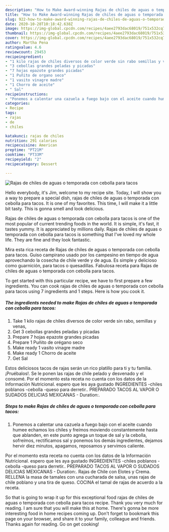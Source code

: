 ```yaml
---
description: "How to Make Award-winning Rajas de chiles de aguas o temporada con cebolla para tacos"
title: "How to Make Award-winning Rajas de chiles de aguas o temporada con cebolla para tacos"
slug: 922-how-to-make-award-winning-rajas-de-chiles-de-aguas-o-temporada-con-cebolla-para-tacos
date: 2020-10-28T10:18:42.638Z
image: https://img-global.cpcdn.com/recipes/4aee2793dac68019/751x532cq70/rajas-de-chiles-de-aguas-o-temporada-con-cebolla-para-tacos-foto-principal.jpg
thumbnail: https://img-global.cpcdn.com/recipes/4aee2793dac68019/751x532cq70/rajas-de-chiles-de-aguas-o-temporada-con-cebolla-para-tacos-foto-principal.jpg
cover: https://img-global.cpcdn.com/recipes/4aee2793dac68019/751x532cq70/rajas-de-chiles-de-aguas-o-temporada-con-cebolla-para-tacos-foto-principal.jpg
author: Martha Pena
ratingvalue: 4.6
reviewcount: 29453
recipeingredient:
- "1 kilo rajas de chiles diversos de color verde sin rabo semillas y venas"
- "3 cebollas grandes peladas y picadas"
- "7 hojas epazote grandes picadas"
- "1 Puñito de organo seco"
- "1 vasito vinagre madre"
- "1 Chorro de aceite"
- " Sal"
recipeinstructions:
- "Ponemos a calentar una cazuela a fuego bajo con el aceite cuando humee echamos los chiles y freímos moviendo constantemente hasta que ablanden, en este punto agrega un toque de sal y la cebolla, sofreímos, rectificamos sal y ponemos los demás ingredientes, dejamos hervir diez minutos, apagamos, reposamos y servimos caliente."
categories:
- Recipe
tags:
- rajas
- de
- chiles

katakunci: rajas de chiles 
nutrition: 291 calories
recipecuisine: American
preptime: "PT21M"
cooktime: "PT33M"
recipeyield: "2"
recipecategory: Dessert

---
```



![Rajas de chiles de aguas o temporada con cebolla para tacos](https://img-global.cpcdn.com/recipes/4aee2793dac68019/751x532cq70/rajas-de-chiles-de-aguas-o-temporada-con-cebolla-para-tacos-foto-principal.jpg)

Hello everybody, it's Jim, welcome to my recipe site. Today, I will show you a way to prepare a special dish, rajas de chiles de aguas o temporada con cebolla para tacos. It is one of my favorites. This time, I will make it a little bit tasty. This is gonna smell and look delicious.

Rajas de chiles de aguas o temporada con cebolla para tacos is one of the most popular of current trending foods in the world. It is simple, it's fast, it tastes yummy. It is appreciated by millions daily. Rajas de chiles de aguas o temporada con cebolla para tacos is something that I've loved my whole life. They are fine and they look fantastic.

Mira esta rica receta de Rajas de chiles de aguas o temporada con cebolla para tacos. Guiso campirano usado por los campesino en tiempo de agua aprovechando la cosecha de chile verde y de agua. Es simple y delicioso como guarnición, para tacos o quesadillas. Fabulosa receta para Rajas de chiles de aguas o temporada con cebolla para tacos.


To get started with this particular recipe, we have to first prepare a few ingredients. You can cook rajas de chiles de aguas o temporada con cebolla para tacos using 7 ingredients and 1 steps. Here is how you cook it.

<!--inarticleads1-->

##### The ingredients needed to make Rajas de chiles de aguas o temporada con cebolla para tacos:

1. Take 1 kilo rajas de chiles diversos de color verde sin rabo, semillas y venas,
1. Get 3 cebollas grandes peladas y picadas
1. Prepare 7 hojas epazote grandes picadas
1. Prepare 1 Puñito de orégano seco
1. Make ready 1 vasito vinagre madre
1. Make ready 1 Chorro de aceite
1. Get  Sal


Estos deliciosos tacos de rajas serán un rico platillo para ti y tu familia. ¡Pruébalos!. Se le ponen las rajas de chile pelado y desvenado y el consomé. Por el momento esta receta no cuenta con los datos de la Información Nutricional. espero que les aya gustado INGREDIENTES -chiles poblanos -cebolla -queso para derretir.. PREPARADO TACOS AL VAPOR O SUDADOS DELICIAS MEXICANAS - Duration:. 

<!--inarticleads2-->

##### Steps to make Rajas de chiles de aguas o temporada con cebolla para tacos:

1. Ponemos a calentar una cazuela a fuego bajo con el aceite cuando humee echamos los chiles y freímos moviendo constantemente hasta que ablanden, en este punto agrega un toque de sal y la cebolla, sofreímos, rectificamos sal y ponemos los demás ingredientes, dejamos hervir diez minutos, apagamos, reposamos y servimos caliente.


Por el momento esta receta no cuenta con los datos de la Información Nutricional. espero que les aya gustado INGREDIENTES -chiles poblanos -cebolla -queso para derretir.. PREPARADO TACOS AL VAPOR O SUDADOS DELICIAS MEXICANAS - Duration:. Rajas de Chile con Elotes y Crema. RELLENA la masa de tamales con una cucharada de salsa, unas rajas de chile poblano y una tira de queso. COCINA el tamal de rajas de acuerdo a la receta. 

So that is going to wrap it up for this exceptional food rajas de chiles de aguas o temporada con cebolla para tacos recipe. Thank you very much for reading. I am sure that you will make this at home. There's gonna be more interesting food in home recipes coming up. Don't forget to bookmark this page on your browser, and share it to your family, colleague and friends. Thanks again for reading. Go on get cooking!
